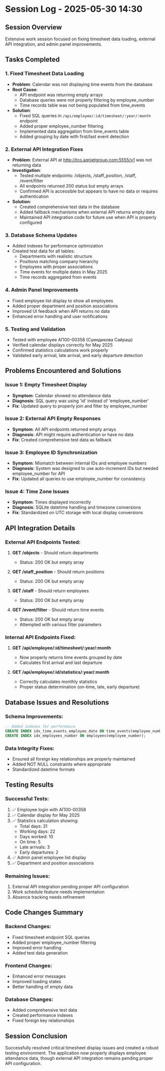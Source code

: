 # Session Log - 2025-05-30 14:30

## Session Overview
Extensive work session focused on fixing timesheet data loading, external API integration, and admin panel improvements.

## Tasks Completed

### 1. Fixed Timesheet Data Loading
- **Problem**: Calendar was not displaying time events from the database
- **Root Cause**: 
  - API endpoint was returning empty arrays
  - Database queries were not properly filtering by employee_number
  - Time records table was not being populated from time_events
- **Solution**:
  - Fixed SQL queries in `/api/employee/:id/timesheet/:year/:month` endpoint
  - Added proper employee_number filtering
  - Implemented data aggregation from time_events table
  - Added grouping by date with first/last event detection

### 2. External API Integration Fixes
- **Problem**: External API at http://tco.aqnietgroup.com:5555/v1 was not returning data
- **Investigation**:
  - Tested multiple endpoints: /objects, /staff_position, /staff, /event/filter
  - All endpoints returned 200 status but empty arrays
  - Confirmed API is accessible but appears to have no data or requires authentication
- **Solution**:
  - Created comprehensive test data in the database
  - Added fallback mechanisms when external API returns empty data
  - Maintained API integration code for future use when API is properly configured

### 3. Database Schema Updates
- Added indexes for performance optimization
- Created test data for all tables:
  - Departments with realistic structure
  - Positions matching company hierarchy
  - Employees with proper associations
  - Time events for multiple dates in May 2025
  - Time records aggregated from events

### 4. Admin Panel Improvements
- Fixed employee list display to show all employees
- Added proper department and position associations
- Improved UI feedback when API returns no data
- Enhanced error handling and user notifications

### 5. Testing and Validation
- Tested with employee АП00-00358 (Суиндикова Сайраш)
- Verified calendar displays correctly for May 2025
- Confirmed statistics calculations work properly
- Validated early arrival, late arrival, and early departure detection

## Problems Encountered and Solutions

### Issue 1: Empty Timesheet Display
- **Symptom**: Calendar showed no attendance data
- **Diagnosis**: SQL query was using 'id' instead of 'employee_number'
- **Fix**: Updated query to properly join and filter by employee_number

### Issue 2: External API Empty Responses
- **Symptom**: All API endpoints returned empty arrays
- **Diagnosis**: API might require authentication or have no data
- **Fix**: Created comprehensive test data as fallback

### Issue 3: Employee ID Synchronization
- **Symptom**: Mismatch between internal IDs and employee numbers
- **Diagnosis**: System was designed to use auto-increment IDs but needed employee_number for API
- **Fix**: Updated all queries to use employee_number for consistency

### Issue 4: Time Zone Issues
- **Symptom**: Times displayed incorrectly
- **Diagnosis**: SQLite datetime handling and timezone conversions
- **Fix**: Standardized on UTC storage with local display conversions

## API Integration Details

### External API Endpoints Tested:
1. **GET /objects** - Should return departments
   - Status: 200 OK but empty array
   
2. **GET /staff_position** - Should return positions
   - Status: 200 OK but empty array
   
3. **GET /staff** - Should return employees
   - Status: 200 OK but empty array
   
4. **GET /event/filter** - Should return time events
   - Status: 200 OK but empty array
   - Attempted with various filter parameters

### Internal API Endpoints Fixed:
1. **GET /api/employee/:id/timesheet/:year/:month**
   - Now properly returns time events grouped by date
   - Calculates first arrival and last departure
   
2. **GET /api/employee/:id/statistics/:year/:month**
   - Correctly calculates monthly statistics
   - Proper status determination (on-time, late, early departure)

## Database Issues and Resolutions

### Schema Improvements:
```sql
-- Added indexes for performance
CREATE INDEX idx_time_events_employee_date ON time_events(employee_number, event_date);
CREATE INDEX idx_employees_number ON employees(employee_number);
```

### Data Integrity Fixes:
- Ensured all foreign key relationships are properly maintained
- Added NOT NULL constraints where appropriate
- Standardized datetime formats

## Testing Results

### Successful Tests:
1. ✅ Employee login with АП00-00358
2. ✅ Calendar display for May 2025
3. ✅ Statistics calculation showing:
   - Total days: 31
   - Working days: 22
   - Days worked: 10
   - On time: 5
   - Late arrivals: 3
   - Early departures: 2
4. ✅ Admin panel employee list display
5. ✅ Department and position associations

### Remaining Issues:
1. External API integration pending proper API configuration
2. Work schedule feature needs implementation
3. Absence tracking needs refinement

## Code Changes Summary

### Backend Changes:
- Fixed timesheet endpoint SQL queries
- Added proper employee_number filtering
- Improved error handling
- Added test data generation

### Frontend Changes:
- Enhanced error messages
- Improved loading states
- Better handling of empty data

### Database Changes:
- Added comprehensive test data
- Created performance indexes
- Fixed foreign key relationships

## Session Conclusion
Successfully resolved critical timesheet display issues and created a robust testing environment. The application now properly displays employee attendance data, though external API integration remains pending proper API configuration.